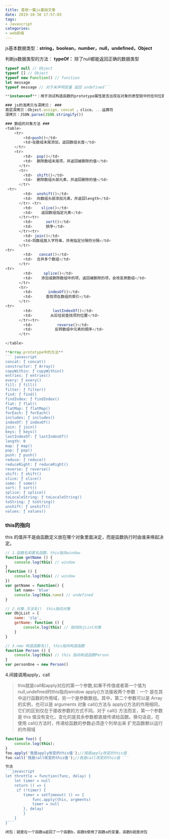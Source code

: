```yaml
---
title: 查收一篇js基础文章
date: 2019-10-30 17:57:03
tags:
- Javascript
categories:
- web前端
---
```


js基本数据类型：**string，boolean，number，null，undefined，Object**

判断js数据类型的方法：
**typeOf：**
除了null都能返回正确的数据类型

``` javascript
typeof null // Object
typeof [] // Object
typeof new Function() // function
let message
typeof message // 对于未声明变量 返回 undefined```

**instanceof**：用于测试构造函数的prototype属性是否出现在对象的原型链中的任何位置

### js的浅拷贝与深拷贝： ###
首层深拷贝：Object.assign，concat ，slice，...运算符
深拷贝：JSON.parse(JSON.stringify())

### 数组的对象方法 ###
<table>
    <tr>
        <td>push()</td>
        <td>在数组末尾添加，返回数组长度</td>
    </tr>
    <tr>
        <td>  pop()</td>
        <td>  删除数组末尾项，并返回被删除的值</td>
      </tr>
      <tr>
        <td>  shift()</td>
        <td>  删除数组头部元素，并返回删除的值</td>
      </tr>
 <tr>
        <td>  unshift()</td>
        <td>  向数组头部添加元素，并返回length</td>
      </tr> <tr>
        <td>    slice()</td>
        <td>    返回数组指定元素</td>
      </tr><tr>
        <td>      sort()</td>
        <td>      排序</td>
      </tr><tr>
        <td> join()</td>
        <td>将数组放入字符串，并用指定分隔符分隔</td>
      </tr>
<tr>
        <td>   concat()</td>
        <td>  合并多个数组</td>
      </tr>
<tr>
        <td>     splice()</td>
        <td>    添加或删除数组中的项，返回被删除的项，会改变原数组</td>
      </tr>
      <tr>
        <td>       indexOf()</td>
        <td>      查找项在数组的索引</td>
      </tr>
<tr>
        <td>         lastIndexOf()</td>
        <td>        从后往前查找项的位置</td>
      </tr><tr>
        <td>           reverse()</td>
        <td>          反转数组中元素的顺序</td>
      </tr>

</table>

**Array.prototype中的方法**
``` javascript
concat: ƒ concat()
constructor: ƒ Array()
copyWithin: ƒ copyWithin()
entries: ƒ entries()
every: ƒ every()
fill: ƒ fill()
filter: ƒ filter()
find: ƒ find()
findIndex: ƒ findIndex()
flat: ƒ flat()
flatMap: ƒ flatMap()
forEach: ƒ forEach()
includes: ƒ includes()
indexOf: ƒ indexOf()
join: ƒ join()
keys: ƒ keys()
lastIndexOf: ƒ lastIndexOf()
length: 0
map: ƒ map()
pop: ƒ pop()
push: ƒ push()
reduce: ƒ reduce()
reduceRight: ƒ reduceRight()
reverse: ƒ reverse()
shift: ƒ shift()
slice: ƒ slice()
some: ƒ some()
sort: ƒ sort()
splice: ƒ splice()
toLocaleString: ƒ toLocaleString()
toString: ƒ toString()
unshift: ƒ unshift()
values: ƒ values()
```
### this的指向 ###
this 的值并不是由函数定义放在哪个对象里面决定，而是函数执行时由谁来唤起决定。

```javascript
// 1.函数名和匿名函数，this指向window
function getName () {
    console.log(this) // window
}
(function () {
    console.log(this) // window
})
var getName = function() {
    let name= 'blue'
    console.log(this.name) // undefined
}
```
``` javascript
// 2.对象.方法名()  this指向对象
var ObjList = {
    name: 'zlp',
    getName: function () {
        console.log(this) // 指向ObjList对象
    }
}
```

``` javascript
// 3.new 构造函数名(), this指向构造函数
function Person () {
    console.log(this) // this 指向构造函数Person
}
var personOne = new Person()
```


4.间接调用apply，call
>this就是call和apply对应的第一个参数,如果不传值或者第一个值为null,undefined时this指向window
>apply()方法接收两个参数：一个 是在其中运行函数的作用域，另一个是参数数组。其中，第二个参数可以是 Array 的实例，也可以是 arguments 对象
>call()方法与 apply()方法的作用相同，它们的区别仅在于接收参数的方式不同。对于 call() 方法而言，第一个参数是 this 值没有变化，变化的是其余参数都直接传递给函数。换句话说，在使用 call()方法时，传递给函数的参数必须逐个列举出来
>扩充函数赖以运行的作用域
```javascript
function foo() {
    console.log(this);
}
foo.apply('我是apply改变的this值');//我是apply改变的this值
foo.call('我是call改变的this值');//我是call改变的this值 ```

节流
```javascript
let throttle = function(func, delay) {
    let timer = null
    return () => {
     if (!timer) {
        timer = setTimeout( () => {
            func.apply(this, argments)
            timer = null
        }, delay)
        }
    }
}```

闭包：就是在一个函数a返回了一个函数b，函数b使用了函数a的变量，函数b就是闭包

